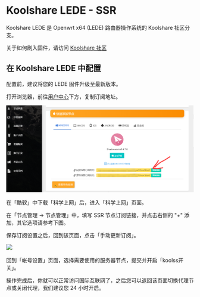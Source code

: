 # Koolshare LEDE - SSR

Koolshare LEDE 是 Openwrt x64 \(LEDE\) 路由器操作系统的 Koolshare 社区分支。

关于如何刷入固件，请访问 [Koolshare 社区](http://koolshare.cn/forum-97-1.html)

## **在 Koolshare LEDE 中配置**

配置前，建议将您的 LEDE 固件升级至最新版本。

打开浏览器，前往[用户中心](https://www.tzct.xyz/user)下方，复制订阅地址。

![](../../.gitbook/assets/user_center_2.png)

在「酷软」中下载「科学上网」后，进入「科学上网」页面。

在「节点管理 -&gt; 节点管理」中，填写 SSR 节点订阅链接，并点击右侧的 "+" 添加，其它选项请参考下图。

保存订阅设置之后，回到该页面，点击「手动更新订阅」。

![](https://i.loli.net/2019/03/08/5c822b1f1e98e.png)

回到「帐号设置」页面，选择需要使用的服务器节点，提交并开启「koolss开关」。

操作完成后，你就可以正常访问国际互联网了，之后您可以返回该页面切换代理节点或关闭代理，我们建议您 24 小时开启。

